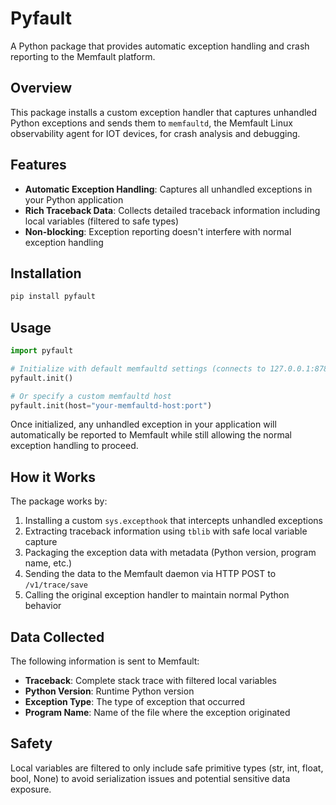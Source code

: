 # Pyfault

A Python package that provides automatic exception handling and crash reporting
to the Memfault platform.

## Overview

This package installs a custom exception handler that captures unhandled Python
exceptions and sends them to `memfaultd`, the Memfault Linux observability agent
for IOT devices, for crash analysis and debugging.

## Features

- **Automatic Exception Handling**: Captures all unhandled exceptions in your
  Python application
- **Rich Traceback Data**: Collects detailed traceback information including
  local variables (filtered to safe types)
- **Non-blocking**: Exception reporting doesn't interfere with normal exception
  handling

## Installation

```bash
pip install pyfault
```

## Usage

```python
import pyfault

# Initialize with default memfaultd settings (connects to 127.0.0.1:8787)
pyfault.init()

# Or specify a custom memfaultd host
pyfault.init(host="your-memfaultd-host:port")
```

Once initialized, any unhandled exception in your application will automatically
be reported to Memfault while still allowing the normal exception handling to
proceed.

## How it Works

The package works by:

1. Installing a custom `sys.excepthook` that intercepts unhandled exceptions
2. Extracting traceback information using `tblib` with safe local variable
   capture
3. Packaging the exception data with metadata (Python version, program name,
   etc.)
4. Sending the data to the Memfault daemon via HTTP POST to `/v1/trace/save`
5. Calling the original exception handler to maintain normal Python behavior

## Data Collected

The following information is sent to Memfault:

- **Traceback**: Complete stack trace with filtered local variables
- **Python Version**: Runtime Python version
- **Exception Type**: The type of exception that occurred
- **Program Name**: Name of the file where the exception originated

## Safety

Local variables are filtered to only include safe primitive types (str, int,
float, bool, None) to avoid serialization issues and potential sensitive data
exposure.
